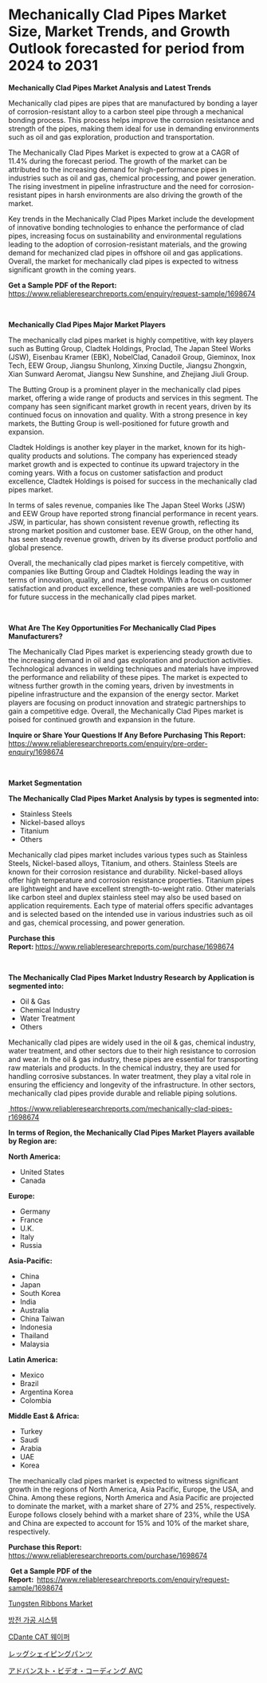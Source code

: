 <p><h1>Mechanically Clad Pipes Market Size, Market Trends, and Growth Outlook forecasted for period from 2024 to 2031</h1></p><p><strong>Mechanically Clad Pipes Market Analysis and Latest Trends</strong></p>
<p><p>Mechanically clad pipes are pipes that are manufactured by bonding a layer of corrosion-resistant alloy to a carbon steel pipe through a mechanical bonding process. This process helps improve the corrosion resistance and strength of the pipes, making them ideal for use in demanding environments such as oil and gas exploration, production and transportation.</p><p>The Mechanically Clad Pipes Market is expected to grow at a CAGR of 11.4% during the forecast period. The growth of the market can be attributed to the increasing demand for high-performance pipes in industries such as oil and gas, chemical processing, and power generation. The rising investment in pipeline infrastructure and the need for corrosion-resistant pipes in harsh environments are also driving the growth of the market.</p><p>Key trends in the Mechanically Clad Pipes Market include the development of innovative bonding technologies to enhance the performance of clad pipes, increasing focus on sustainability and environmental regulations leading to the adoption of corrosion-resistant materials, and the growing demand for mechanized clad pipes in offshore oil and gas applications. Overall, the market for mechanically clad pipes is expected to witness significant growth in the coming years.</p></p>
<p><strong>Get a Sample PDF of the Report:&nbsp;</strong> <a href="https://www.reliableresearchreports.com/enquiry/request-sample/1698674">https://www.reliableresearchreports.com/enquiry/request-sample/1698674</a></p>
<p>&nbsp;</p>
<p><strong>Mechanically Clad Pipes Major Market Players</strong></p>
<p><p>The mechanically clad pipes market is highly competitive, with key players such as Butting Group, Cladtek Holdings, Proclad, The Japan Steel Works (JSW), Eisenbau Kramer (EBK), NobelClad, Canadoil Group, Gieminox, Inox Tech, EEW Group, Jiangsu Shunlong, Xinxing Ductile, Jiangsu Zhongxin, Xian Sunward Aeromat, Jiangsu New Sunshine, and Zhejiang Jiuli Group. </p><p>The Butting Group is a prominent player in the mechanically clad pipes market, offering a wide range of products and services in this segment. The company has seen significant market growth in recent years, driven by its continued focus on innovation and quality. With a strong presence in key markets, the Butting Group is well-positioned for future growth and expansion.</p><p>Cladtek Holdings is another key player in the market, known for its high-quality products and solutions. The company has experienced steady market growth and is expected to continue its upward trajectory in the coming years. With a focus on customer satisfaction and product excellence, Cladtek Holdings is poised for success in the mechanically clad pipes market.</p><p>In terms of sales revenue, companies like The Japan Steel Works (JSW) and EEW Group have reported strong financial performance in recent years. JSW, in particular, has shown consistent revenue growth, reflecting its strong market position and customer base. EEW Group, on the other hand, has seen steady revenue growth, driven by its diverse product portfolio and global presence.</p><p>Overall, the mechanically clad pipes market is fiercely competitive, with companies like Butting Group and Cladtek Holdings leading the way in terms of innovation, quality, and market growth. With a focus on customer satisfaction and product excellence, these companies are well-positioned for future success in the mechanically clad pipes market.</p></p>
<p>&nbsp;</p>
<p><strong>What Are The Key Opportunities For Mechanically Clad Pipes Manufacturers?</strong></p>
<p><p>The Mechanically Clad Pipes market is experiencing steady growth due to the increasing demand in oil and gas exploration and production activities. Technological advances in welding techniques and materials have improved the performance and reliability of these pipes. The market is expected to witness further growth in the coming years, driven by investments in pipeline infrastructure and the expansion of the energy sector. Market players are focusing on product innovation and strategic partnerships to gain a competitive edge. Overall, the Mechanically Clad Pipes market is poised for continued growth and expansion in the future.</p></p>
<p><strong>Inquire or Share Your Questions If Any Before Purchasing This Report:</strong> <a href="https://www.reliableresearchreports.com/enquiry/pre-order-enquiry/1698674">https://www.reliableresearchreports.com/enquiry/pre-order-enquiry/1698674</a></p>
<p>&nbsp;</p>
<p><strong>Market Segmentation</strong></p>
<p><strong>The Mechanically Clad Pipes Market Analysis by types is segmented into:</strong></p>
<p><ul><li>Stainless Steels</li><li>Nickel-based alloys</li><li>Titanium</li><li>Others</li></ul></p>
<p><p>Mechanically clad pipes market includes various types such as Stainless Steels, Nickel-based alloys, Titanium, and others. Stainless Steels are known for their corrosion resistance and durability. Nickel-based alloys offer high temperature and corrosion resistance properties. Titanium pipes are lightweight and have excellent strength-to-weight ratio. Other materials like carbon steel and duplex stainless steel may also be used based on application requirements. Each type of material offers specific advantages and is selected based on the intended use in various industries such as oil and gas, chemical processing, and power generation.</p></p>
<p><strong>Purchase this Report:&nbsp;</strong><a href="https://www.reliableresearchreports.com/purchase/1698674">https://www.reliableresearchreports.com/purchase/1698674</a></p>
<p>&nbsp;</p>
<p><strong>The Mechanically Clad Pipes Market Industry Research by Application is segmented into:</strong></p>
<p><ul><li>Oil & Gas</li><li>Chemical Industry</li><li>Water Treatment</li><li>Others</li></ul></p>
<p><p>Mechanically clad pipes are widely used in the oil & gas, chemical industry, water treatment, and other sectors due to their high resistance to corrosion and wear. In the oil & gas industry, these pipes are essential for transporting raw materials and products. In the chemical industry, they are used for handling corrosive substances. In water treatment, they play a vital role in ensuring the efficiency and longevity of the infrastructure. In other sectors, mechanically clad pipes provide durable and reliable piping solutions.</p></p>
<p><a href="https://www.reliableresearchreports.com/mechanically-clad-pipes-r1698674">&nbsp;https://www.reliableresearchreports.com/mechanically-clad-pipes-r1698674</a></p>
<p><strong>In terms of Region, the Mechanically Clad Pipes Market Players available by Region are:</strong></p>
<p>
    <p> <strong> North America: </strong>
        <ul>
            <li>United States</li>
            <li>Canada</li>
        </ul>
        </p> 
    <p> <strong> Europe: </strong>
        <ul>
            <li>Germany</li>
            <li>France</li>
            <li>U.K.</li>
            <li>Italy</li>
            <li>Russia</li>
        </ul>
        </p> 
    <p> <strong> Asia-Pacific: </strong>
        <ul>
            <li>China</li>
            <li>Japan</li>
            <li>South Korea</li>
            <li>India</li>
            <li>Australia</li>
            <li>China Taiwan</li>
            <li>Indonesia</li>
            <li>Thailand</li>
            <li>Malaysia</li>
        </ul>
        </p> 
    <p> <strong> Latin America: </strong>
        <ul>
            <li>Mexico</li>
            <li>Brazil</li>
            <li>Argentina Korea</li>
            <li>Colombia</li>
        </ul>
        </p> 
    <p> <strong> Middle East & Africa: </strong>
        <ul>
            <li>Turkey</li>
            <li>Saudi</li>
            <li>Arabia</li>
            <li>UAE</li>
            <li>Korea</li>
        </ul>
    </p>
    </p>
<p><p>The mechanically clad pipes market is expected to witness significant growth in the regions of North America, Asia Pacific, Europe, the USA, and China. Among these regions, North America and Asia Pacific are projected to dominate the market, with a market share of 27% and 25%, respectively. Europe follows closely behind with a market share of 23%, while the USA and China are expected to account for 15% and 10% of the market share, respectively.</p></p>
<p><strong>Purchase this Report: </strong><a href="https://www.reliableresearchreports.com/purchase/1698674">https://www.reliableresearchreports.com/purchase/1698674</a></p>
<p>&nbsp;<strong>Get a Sample PDF of the Report:&nbsp;&nbsp;</strong><a href="https://www.reliableresearchreports.com/enquiry/request-sample/1698674">https://www.reliableresearchreports.com/enquiry/request-sample/1698674</a></p>
<p><strong></strong></p>
<p><p><a href="https://github.com/yoshih12/Market-Research-Report-List-3/blob/main/tungsten-ribbons-market.md">Tungsten Ribbons Market</a></p><p><a href="https://medium.com/@kellylyncyh543964/%EC%A0%84%EA%B8%B0-%EB%B0%A9%EC%A0%84-%EA%B0%80%EA%B3%B5-%EC%8B%9C%EC%8A%A4%ED%85%9C-%EC%8B%9C%EC%9E%A5-%EB%B6%84%EC%84%9D-%EA%B8%80%EB%A1%9C%EB%B2%8C-%EC%82%B0%EC%97%85-%EC%A0%84%EB%A7%9D-%EB%B0%8F-%EC%98%88%EC%B8%A1-2024%EB%85%84%EB%B6%80%ED%84%B0-2031%EB%85%84-b5a6310aa71b">방전 가공 시스템</a></p><p><a href="https://github.com/vseigx30c9a1j/Market-Research-Report-List-2/blob/main/9099998122560.md">CDante CAT 웨이퍼</a></p><p><a href="https://medium.com/@kelsitorphy644/%E8%84%9A%E3%81%AE%E5%BD%A2%E3%82%92%E6%95%B4%E3%81%88%E3%82%8B%E3%83%91%E3%83%B3%E3%83%84%E5%B8%82%E5%A0%B4%E3%81%AF-%E5%B8%82%E5%A0%B4%E3%82%B7%E3%82%A7%E3%82%A2-%E3%82%B5%E3%82%A4%E3%82%BA-2031%E5%B9%B4%E3%81%BE%E3%81%A7%E3%81%AE%E4%BA%88%E6%B8%AC%E3%81%AB%E7%84%A6%E7%82%B9%E3%82%92%E5%BD%93%E3%81%A6%E3%81%A6%E3%81%84%E3%81%BE%E3%81%99-2b3c686ee83f">レッグシェイピングパンツ</a></p><p><a href="https://github.com/avwofrml53535/Market-Research-Report-List-2/blob/main/8667714123702.md">アドバンスト・ビデオ・コーディング AVC</a></p></p>